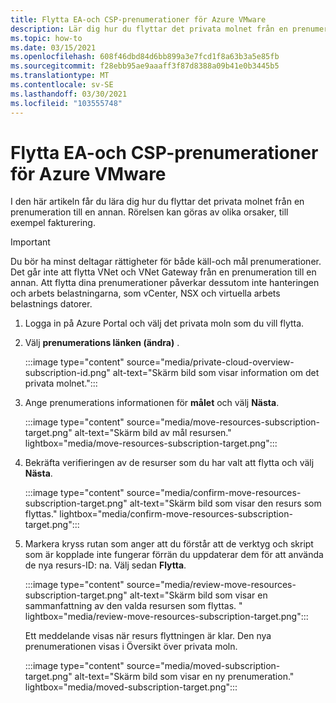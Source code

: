 ```yaml
---
title: Flytta EA-och CSP-prenumerationer för Azure VMware
description: Lär dig hur du flyttar det privata molnet från en prenumeration till en annan. Rörelsen kan göras av olika orsaker, till exempel fakturering.
ms.topic: how-to
ms.date: 03/15/2021
ms.openlocfilehash: 608f46dbd84d6bb899a3e7fcd1f8a63b3a5e85fb
ms.sourcegitcommit: f28ebb95ae9aaaff3f87d8388a09b41e0b3445b5
ms.translationtype: MT
ms.contentlocale: sv-SE
ms.lasthandoff: 03/30/2021
ms.locfileid: "103555748"
---
```

# <a name="move-ea-and-csp-azure-vmware-solution-subscriptions"></a>Flytta EA-och CSP-prenumerationer för Azure VMware

I den här artikeln får du lära dig hur du flyttar det privata molnet från en prenumeration till en annan. Rörelsen kan göras av olika orsaker, till exempel fakturering. 

>[!IMPORTANT]
>Du bör ha minst deltagar rättigheter för både käll-och mål prenumerationer. Det går inte att flytta VNet och VNet Gateway från en prenumeration till en annan. Att flytta dina prenumerationer påverkar dessutom inte hanteringen och arbets belastningarna, som vCenter, NSX och virtuella arbets belastnings datorer.

1. Logga in på Azure Portal och välj det privata moln som du vill flytta.

1. Välj **prenumerations länken (ändra)** .

   :::image type="content" source="media/private-cloud-overview-subscription-id.png" alt-text="Skärm bild som visar information om det privata molnet.":::

1. Ange prenumerations informationen för **målet** och välj **Nästa**.

   :::image type="content" source="media/move-resources-subscription-target.png" alt-text="Skärm bild av mål resursen." lightbox="media/move-resources-subscription-target.png":::

1. Bekräfta verifieringen av de resurser som du har valt att flytta och välj **Nästa**. 

   :::image type="content" source="media/confirm-move-resources-subscription-target.png" alt-text="Skärm bild som visar den resurs som flyttas." lightbox="media/confirm-move-resources-subscription-target.png":::

1. Markera kryss rutan som anger att du förstår att de verktyg och skript som är kopplade inte fungerar förrän du uppdaterar dem för att använda de nya resurs-ID: na. Välj sedan **Flytta**.

   :::image type="content" source="media/review-move-resources-subscription-target.png" alt-text="Skärm bild som visar en sammanfattning av den valda resursen som flyttas. " lightbox="media/review-move-resources-subscription-target.png":::

   Ett meddelande visas när resurs flyttningen är klar. Den nya prenumerationen visas i Översikt över privata moln.

   :::image type="content" source="media/moved-subscription-target.png" alt-text="Skärm bild som visar en ny prenumeration." lightbox="media/moved-subscription-target.png":::

